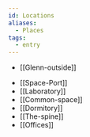 ```yaml
---
id: Locations
aliases:
  - Places
tags:
  - entry
---
```


- [[Glenn-outside]]
* [[Space-Port]]
* [[Laboratory]]
* [[Common-space]]
* [[Dormitory]]
* [[The-spine]]
* [[Offices]]


